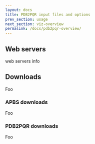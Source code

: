 ```yaml
---
layout: docs
title: PDB2PQR input files and options
prev_section: usage
next_section: viz-overview
permalink: /docs/pdb2pqr-overview/
---
```



## Web servers

web servers info

## Downloads

Foo

### APBS downloads

Foo

### PDB2PQR downloads

Foo